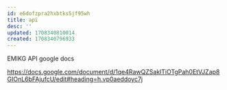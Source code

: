 ```yaml
---
id: e6dofzpra2hxbtks5jf95wh
title: api
desc: ''
updated: 1708340810014
created: 1708340796933
---
```


EMIKG API google docs

https://docs.google.com/document/d/1qe4RawQZSaklTiOTgPah0EtVJZap8GIOnL6bFAjufcU/edit#heading=h.vp0aeddoyc7j
